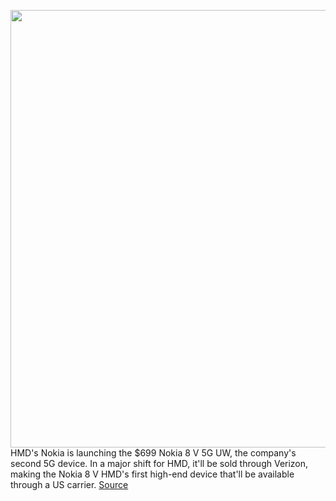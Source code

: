<img src='https://cdn.vox-cdn.com/thumbor/Likmr-LQt-_EL_S7BLncrpIMCPg=/0x0:8000x8000/1200x800/filters:focal(3360x3360:4640x4640)/cdn.vox-cdn.com/uploads/chorus_image/image/67759223/Nokia_8_V_5G_UW_Hero.0.png' width='700px' /><br/>
HMD's Nokia is launching the $699 Nokia 8 V 5G UW, the company's second 5G device. In a major shift for HMD, it'll be sold through Verizon, making the Nokia 8 V HMD's first high-end device that'll be available through a US carrier.
<a href='https://www.theverge.com/2020/11/9/21556075/hmd-nokia-8-v-5g-uw-verizon-android-phone-carrier-exclusive-mmwave-price'> Source <a/>